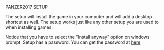 PANZER2017 SETUP

The setup will install the game in your computer and will add a desktop shortcut as well. The setup works just like any other setup you are used to when installing games. 

Notice that you have to select the "Install anyway" option on windows prompt.
Setup has a password. You can get the password at [here](https://github.com/ndricimrr/CS319_SEC2_2C/blob/master/play/README.md)
